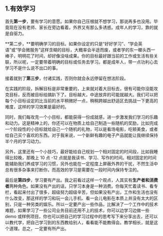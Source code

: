 ## 1.有效学习

首先**第一步**，要有学习的意愿。如果你自己压根就不想学习，那说再多也没用。毕竟现在没有老师、家长在旁边看着，外界又有那么多诱惑。成年人的学习，靠的就是自驱力。 



**第二步，**要明确学习的目标。如果你设定的只是“好好学习”、“学会英语”或“学会微服务”这样含糊的目标，大概率会半途而废，或者学的东一榔头西一棒子，明明花了时间，却好像没啥成果。你的目标最好跟当前的工作或生活有些关联，所以呢，一定要带着明确的目标或任务去学习。都是成年人，带一点功利心去学习不是什么说不出口的事。



接着就到了**第三步**，付诸实践，否则你就会永远停留在想法阶段。

在实践的阶段，拆解目标是非常重要的，上来就对着大目标去，很有可能你没能攻克目标，反而被目标给搞趴下了。目标越大，中途放弃的可能就越大。我们可以把每个小目标设定的比当前的水平稍微好一点，稍稍跨越出舒适区去挑战一下更高的难度，这样的学习效果是最好的。

同时，我们每攻克一个小目标，都能获得一份成就感，进一步激发我们学习的乐趣和动力。这是精神上的，你还可以在物质上给自己制造一些随机的奖励，比如完成一个阶段性的小目标就给自己一个随机的礼物，可以是看场电影，吃顿美食，或者给自己买个喜欢的东西。对于我来说，一个新鲜有趣的电子产品就能让我继续保持半个月的学习动力。



另外，这里还有一个小技巧，最好能给自己规划一个相对固定的时间段，比如我睡得比较晚，那晚上 10 点 -12 点就是我读书、学习、写作的时间。相对固定的时间能辅助我们养成学习的习惯，另外也能在一定程度上屏蔽外界的干扰，不然生活中总有很多杂事来打断你，而高效的学习是需要在一段时间内保持专注的。

最后是**第四步**，学习要有产出。我之前看过这样一个观点，人其实有**生产者和消费者**两种角色。如果没有产出的话，只学习本身是一种消费。你每天忙着读书、看专栏，看起来付出了很多，超级努力超级辛苦，但如果没有产出，工作和生活也没有什么改变，那这样的学习和玩一会儿手机、看一会儿电影在本质上并没有太大的区别，只是一种另类的娱乐。所以一定要产出一些作品，比解决了一个工作中的技术难题，如果学习了一些公司业务目前还用不上的技术，你可以边学习边做一些 demo 或样例项目，你也可以把自己的学习过程中的思考写下来分享出去，还可以以教代学，把自己学习到的东西教给别人，看看能不能教得会。教学相长，就是这个道理。总之，一定要有所产出。
